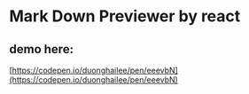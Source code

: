 # Mark Down Previewer by react
## demo here:
[https://codepen.io/duonghailee/pen/eeevbN](https://codepen.io/duonghailee/pen/eeevbN)
